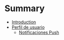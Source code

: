 # Summary

* [Introduction](README.md)
* [Perfil de usuario](Content/profile.md)
   * [Notificaciones Push](notificaciones_push.md)

